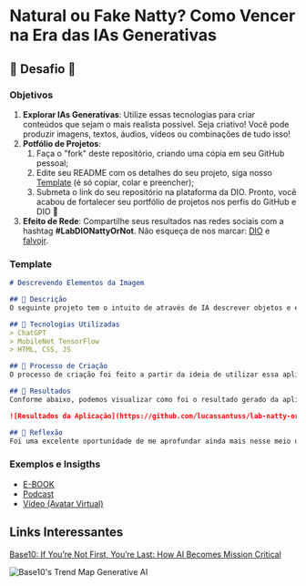 # Natural ou Fake Natty? Como Vencer na Era das IAs Generativas

## 🎯 Desafio 💪

### Objetivos

1. **Explorar IAs Generativas**: Utilize essas tecnologias para criar conteúdos que sejam o mais realista possível. Seja criativo! Você pode produzir imagens, textos, áudios, vídeos ou combinações de tudo isso!
1. **Potfólio de Projetos**:
    1. Faça o "fork" deste repositório, criando uma cópia em seu GitHub pessoal;
    2. Edite seu README com os detalhes do seu projeto, siga nosso [Template](#template) (é só copiar, colar e preencher);
    3. Submeta o link do seu repositório na plataforma da DIO. Pronto, você acabou de fortalecer seu portfólio de projetos nos perfis do GitHub e DIO 🚀
1. **Efeito de Rede**: Compartilhe seus resultados nas redes sociais com a hashtag **#LabDIONattyOrNot**. Não esqueça de nos marcar: [DIO](https://www.linkedin.com/school/dio-makethechange) e [falvojr](https://www.linkedin.com/in/falvojr).

### Template

```markdown
# Descrevendo Elementos da Imagem

## 📒 Descrição
O seguinte projeto tem o intuito de através de IA descrever objetos e elementos presentes na imagem enviada pelo usuário

## 🤖 Tecnologias Utilizadas
> ChatGPT
> MobileNet TensorFlow
> HTML, CSS, JS

## 🧐 Processo de Criação
O processo de criação foi feito a partir da ideia de utilizar essa aplicação para classificar e descrever imagens independente de sua natureza por meio de uma Inteligencia Artificial

## 🚀 Resultados
Conforme abaixo, podemos visualizar como foi o resultado gerado da aplicação

![Resultados da Aplicação](https://github.com/lucassantuss/lab-natty-or-not/projeto/resultado.png)

## 💭 Reflexão
Foi uma excelente oportunidade de me aprofundar ainda mais nesse meio que está em constante evolução dia após dia. Espero poder contribuir futuramente em novos projetos com IA e essas outras tecnologias apresentadas
```

### Exemplos e Insigths

- [E-BOOK](/exemplos/E-BOOK.md)
- [Podcast](/exemplos/PODCAST.md)
- [Vídeo (Avatar Virtual)](/exemplos/VIDEO.md)

## Links Interessantes

[Base10: If You’re Not First, You’re Last: How AI Becomes Mission Critical](https://base10.vc/post/generative-ai-mission-critical/)

![Base10's Trend Map Generative AI](https://github.com/digitalinnovationone/lab-natty-or-not/assets/730492/f4df26e8-f8f7-4419-8252-c69d73ea930c)
